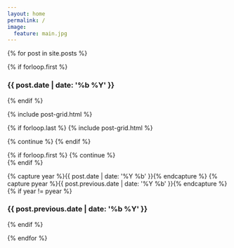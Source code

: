 ```yaml
---
layout: home
permalink: /
image:
  feature: main.jpg
---
```


{% for post in site.posts %}

{% if forloop.first %}
  <h3 style="clear: both">{{ post.date | date: '%b %Y' }}</h3>
  <div class="tiles">    
{% endif %}

{% include post-grid.html %}

{% if forloop.last %}
  {% include post-grid.html %}
  </div><!-- /.tiles --> 
  {% continue %}  
{% endif %}

{% if forloop.first %}
  {% continue %}  
{% endif %}

{% capture year %}{{ post.date | date: '%Y %b' }}{% endcapture %}
{% capture pyear %}{{ post.previous.date | date: '%Y %b' }}{% endcapture %}
{% if year != pyear %}
  </div><!-- /.tiles -->
  <h3 style="clear: both">{{ post.previous.date | date: '%b %Y' }}</h3>
  <div class="tiles">
{% endif %}
  
{% endfor %}

